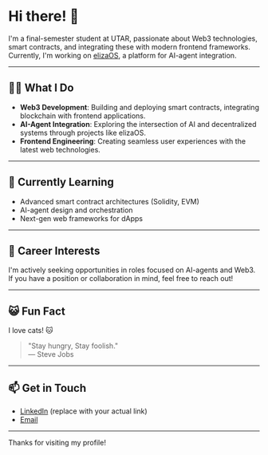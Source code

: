 # Hi there! 👋

I'm a final-semester student at UTAR, passionate about Web3 technologies, smart contracts, and integrating these with modern frontend frameworks. Currently, I'm working on [elizaOS](https://github.com/yourusername/elizaOS), a platform for AI-agent integration.

---

## 👨‍💻 What I Do

- **Web3 Development**: Building and deploying smart contracts, integrating blockchain with frontend applications.
- **AI-Agent Integration**: Exploring the intersection of AI and decentralized systems through projects like elizaOS.
- **Frontend Engineering**: Creating seamless user experiences with the latest web technologies.

---

## 🌱 Currently Learning

- Advanced smart contract architectures (Solidity, EVM)
- AI-agent design and orchestration
- Next-gen web frameworks for dApps

---

## 🎯 Career Interests

I'm actively seeking opportunities in roles focused on AI-agents and Web3. If you have a position or collaboration in mind, feel free to reach out!

---

## 😺 Fun Fact

I love cats! 🐱

> "Stay hungry, Stay foolish."  
> — Steve Jobs

---

## 📫 Get in Touch

- [LinkedIn](https://www.linkedin.com/in/yourprofile) (replace with your actual link)
- [Email](mailto:your.email@example.com)

---

Thanks for visiting my profile!

